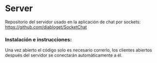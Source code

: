 # Server
Repositorio del servidor usado en la aplicación de chat por sockets: https://github.com/diabloget/SocketChat

### Instalación e instrucciones:  
Una vez abierto el código solo es necesario correrlo, los clientes abiertos después del servidor se conectarán automáticamente
a él.
